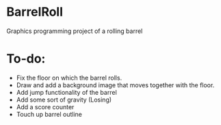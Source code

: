 # BarrelRoll
Graphics programming project of a rolling barrel

# To-do:
- Fix the floor on which the barrel rolls.
- Draw and add a background image that moves together with the floor.
- Add jump functionality of the barrel
- Add some sort of gravity (Losing)
- Add a score counter
- Touch up barrel outline

